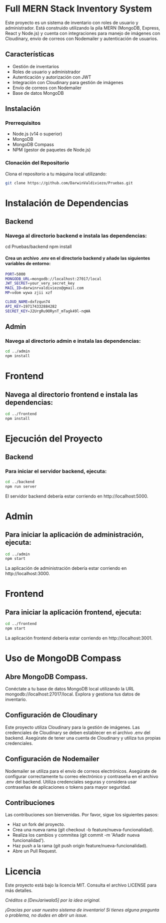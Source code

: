 # Full MERN Stack Inventory System

Este proyecto es un sistema de inventario con roles de usuario y administrador. Está construido utilizando la pila MERN (MongoDB, Express, React y Node.js) y cuenta con integraciones para manejo de imágenes con Cloudinary, envío de correos con Nodemailer y autenticación de usuarios.

## Características

- Gestión de inventarios
- Roles de usuario y administrador
- Autenticación y autorización con JWT
- Integración con Cloudinary para gestión de imágenes
- Envío de correos con Nodemailer
- Base de datos MongoDB

## Instalación

### Prerrequisitos

- Node.js (v14 o superior)
- MongoDB
- MongoDB Compass
- NPM (gestor de paquetes de Node.js)

### Clonación del Repositorio

Clona el repositorio a tu máquina local utilizando:

```bash
git clone https://github.com/DarwinValdiviezo/Pruebas.git
```

# Instalación de Dependencias

## Backend

### Navega al directorio backend e instala las dependencias:

cd Pruebas/backend
npm install

#### Crea un archivo .env en el directorio backend y añade las siguientes variables de entorno:

```bash
PORT=5000
MONGODB_URL=mongodb://localhost:27017/local
JWT_SECRET=your_very_secret_key
MAIL_ID=darwinrvaldiviezo@gmail.com
MP=vdom wywa zjii xzf

CLOUD_NAME=dxfzqun74
API_KEY=197174332884282
SECRET_KEY=J2UrgRu9ORynT_mTagk49l-nqWA
```

## Admin

### Navega al directorio admin e instala las dependencias:

```bash
cd ../admin
npm install
```

# Frontend

## Navega al directorio frontend e instala las dependencias:

```bash
cd ../frontend
npm install
```

# Ejecución del Proyecto

## Backend

### Para iniciar el servidor backend, ejecuta:

```bash
cd ../backend
npm run server
```

El servidor backend debería estar corriendo en http://localhost:5000.

# Admin

## Para iniciar la aplicación de administración, ejecuta:

```bash
cd ../admin
npm start
```

La aplicación de administración debería estar corriendo en http://localhost:3000.

# Frontend

## Para iniciar la aplicación frontend, ejecuta:

```bash
cd ../frontend
npm start
```

La aplicación frontend debería estar corriendo en http://localhost:3001.

# Uso de MongoDB Compass

## Abre MongoDB Compass.

Conéctate a tu base de datos MongoDB local utilizando la URL mongodb://localhost:27017/local.
Explora y gestiona tus datos de inventario.

## Configuración de Cloudinary

Este proyecto utiliza Cloudinary para la gestión de imágenes. Las credenciales de Cloudinary se deben establecer en el archivo .env del backend. Asegúrate de tener una cuenta de Cloudinary y utiliza tus propias credenciales.

## Configuración de Nodemailer

Nodemailer se utiliza para el envío de correos electrónicos. Asegúrate de configurar correctamente tu correo electrónico y contraseña en el archivo .env del backend. Utiliza credenciales seguras y considera usar contraseñas de aplicaciones o tokens para mayor seguridad.

## Contribuciones

Las contribuciones son bienvenidas. Por favor, sigue los siguientes pasos:

- Haz un fork del proyecto.
- Crea una nueva rama (git checkout -b feature/nueva-funcionalidad).
- Realiza los cambios y commitea (git commit -m 'Añadir nueva funcionalidad').
- Haz push a la rama (git push origin feature/nueva-funcionalidad).
- Abre un Pull Request.

# Licencia

Este proyecto está bajo la licencia MIT. Consulta el archivo LICENSE para más detalles.

_Créditos a [DevJariwala5] por la idea original._

_¡Gracias por usar nuestro sistema de inventario! Si tienes alguna pregunta o problema, no dudes en abrir un issue._
